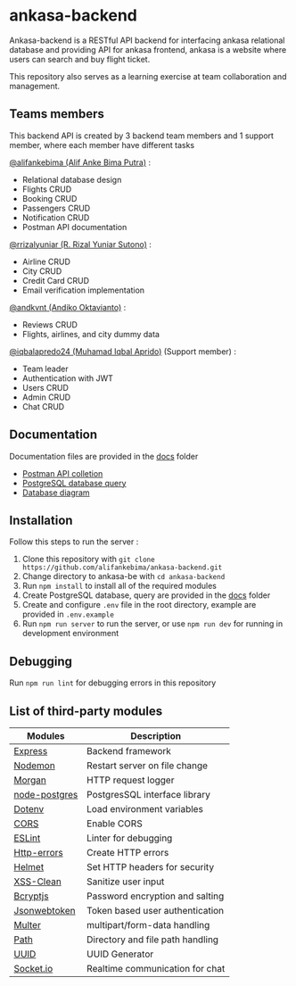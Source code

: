 # ankasa-backend
Ankasa-backend is a RESTful API backend for interfacing ankasa relational database and providing API for ankasa frontend,
ankasa is a website where users can search and buy flight ticket. 

This repository also serves as a learning exercise at team collaboration and management.

## Teams members
This backend API is created by 3 backend team members and 1 support member, where each member have different tasks

[@alifankebima (Alif Anke Bima Putra)] : 
- Relational database design
- Flights CRUD
- Booking CRUD
- Passengers CRUD
- Notification CRUD
- Postman API documentation

[@rrizalyuniar (R. Rizal Yuniar Sutono)] : 
- Airline CRUD
- City CRUD
- Credit Card CRUD
- Email verification implementation

[@andkvnt (Andiko Oktavianto)] : 
- Reviews CRUD
- Flights, airlines, and city dummy data

[@iqbalapredo24 (Muhamad Iqbal Aprido)] (Support member) : 
- Team leader
- Authentication with JWT
- Users CRUD
- Admin CRUD
- Chat CRUD

## Documentation
Documentation files are provided in the [docs] folder
- [Postman API colletion]
- [PostgreSQL database query]
- [Database diagram]

## Installation
Follow this steps to run the server :
1. Clone this repository with `git clone https://github.com/alifankebima/ankasa-backend.git`
2. Change directory to ankasa-be with `cd ankasa-backend`
3. Run `npm install` to install all of the required modules
4. Create PostgreSQL database, query are provided in the [docs] folder
5. Create and configure `.env` file in the root directory, example are provided in `.env.example`
6. Run `npm run server` to run the server, or use `npm run dev` for running in development environment

## Debugging
Run `npm run lint` for debugging errors in this repository

## List of third-party modules
| Modules | Description |
| ------ | ------ |
| [Express] | Backend framework |
| [Nodemon] | Restart server on file change |
| [Morgan] | HTTP request logger |
| [node-postgres] | PostgresSQL interface library |
| [Dotenv] | Load environment variables |
| [CORS] | Enable CORS |
| [ESLint] | Linter for debugging |
| [Http-errors] | Create HTTP errors |
| [Helmet] | Set HTTP headers for security |
| [XSS-Clean] | Sanitize user input |
| [Bcryptjs] | Password encryption and salting |
| [Jsonwebtoken] | Token based user authentication |
| [Multer] | multipart/form-data handling |
| [Path] | Directory and file path handling |
| [UUID] | UUID Generator |
| [Socket.io] | Realtime communication for chat |

[docs]: <docs>
[Postman API colletion]: <docs/ankasa-backend.postman_collection.json>
[PostgreSQL Database Query]: <docs/ankasa-database-query.sql>
[Database Diagram]: <docs/ankasa-database-diagram.drawio.png>
[@alifankebima (Alif Anke Bima Putra)]: <https://www.github.com/alifankebima>
[@rrizalyuniar (R. Rizal Yuniar Sutono)]: <https://github.com/rrizalyuniar>
[@andkvnt (Andiko Oktavianto)]: <https://www.github.com/andkvnt>
[@iqbalapredo24 (Muhamad Iqbal Aprido)]: <https://github.com/iqbalapredo24>

[express]: <https://expressjs.com>
[Nodemon]: <https://nodemon.io/>
[Morgan]: <https://github.com/expressjs/morgan#readme>
[node-postgres]: <https://www.npmjs.com/package/pg>
[Dotenv]: <https://www.npmjs.com/package/dotenv>
[CORS]: <https://github.com/expressjs/cors#readme>
[ESLint]: <https://eslint.org>
[Http-errors]: <https://www.npmjs.com/package/http-errors>
[Helmet]: <https://helmetjs.github.io/>
[XSS-Clean]: <https://github.com/jsonmaur/xss-clean>
[Bcryptjs]: <https://github.com/dcodeIO/bcrypt.js>
[Jsonwebtoken]: <https://jwt.io/>
[Multer]: <https://github.com/expressjs/multer>
[Path]: <https://github.com/jinder/path>
[UUID]: <https://github.com/uuidjs/uuid>
[Socket.io]: <https://socket.io/>